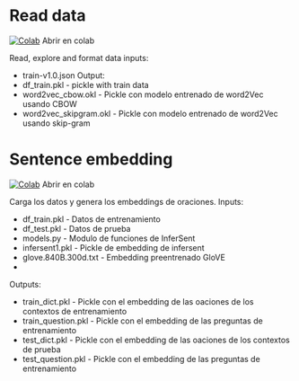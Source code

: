# Read data
[![Colab](https://colab.research.google.com/assets/colab-badge.svg)](https://colab.research.google.com/github/Pilo1961/QuestionAnswer_System/blob/master/code/read_data.ipynb) Abrir en colab

Read, explore and format data
inputs:
* train-v1.0.json
Output:
* df_train.pkl - pickle with train data
* word2vec_cbow.okl - Pickle con modelo entrenado de word2Vec usando CBOW
* word2vec_skipgram.okl - Pickle con modelo entrenado de word2Vec usando skip-gram

# Sentence embedding
[![Colab](https://colab.research.google.com/assets/colab-badge.svg)](https://colab.research.google.com/github/Pilo1961/QuestionAnswer_System/blob/master/code/SentenceEncoder.ipynb) Abrir en colab

Carga los datos y genera los embeddings de oraciones.
Inputs:
* df_train.pkl - Datos de entrenamiento
* df_test.pkl - Datos de prueba
* models.py - Modulo de funciones de InferSent
* infersent1.pkl - Pickle de embedding de infersent
* glove.840B.300d.txt - Embedding preentrenado GloVE
* 
Outputs:
* train_dict.pkl - Pickle con el embedding de las oaciones de los contextos de entrenamiento
* train_question.pkl - Pickle con el embedding de las preguntas de entrenamiento
* test_dict.pkl - Pickle con el embedding de las oaciones de los contextos de prueba
* test_question.pkl - Pickle con el embedding de las preguntas de entrenamiento
